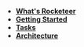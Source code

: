 - **[What's Rocketeer](https://github.com/Anahkiasen/rocketeer/wiki/What's-Rocketeer-%3F)**
- **[Getting Started](https://github.com/Anahkiasen/rocketeer/wiki/Getting-started)**
- **[Tasks](https://github.com/Anahkiasen/rocketeer/wiki/Tasks)**
- **[Architecture](https://github.com/Anahkiasen/rocketeer/wiki/Architecture)**